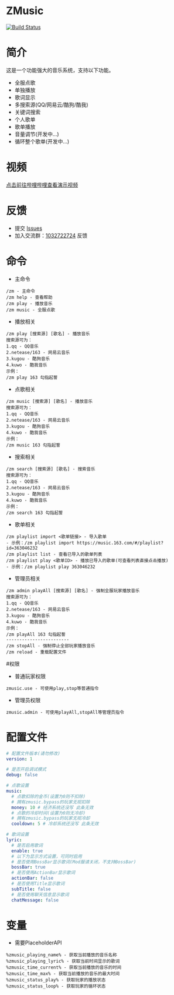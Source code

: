 # ZMusic

[![Build Status](https://ci.zhenxin.xyz/buildStatus/icon?job=Minecraft%2FZMusic)](https://ci.zhenxin.xyz/job/Minecraft/job/ZMusic/)

# 简介

这是一个功能强大的音乐系统，支持以下功能。
* 全服点歌
* 单独播放
* 歌词显示
* 多搜索源(QQ/网易云/酷狗/酷我)
* 关键词搜索
* 个人歌单
* 歌单播放
* 音量调节(开发中...)
* 循环整个歌单(开发中...)

# 视频
[点击前往哔哩哔哩查看演示视频](https://www.bilibili.com/video/av92156922)

# 反馈
* 提交 [Issues](../../issues)
* 加入交流群：[1032722724](https://jq.qq.com/?_wv=1027&k=5oIs7cc) 反馈

# 命令
* 主命令

```text
/zm - 主命令
/zm help - 查看帮助
/zm play - 播放音乐
/zm music - 全服点歌
```

* 播放相关

```text
/zm play [搜索源] [歌名] - 播放音乐
搜索源可为：
1.qq - QQ音乐
2.netease/163 - 网易云音乐
3.kugou - 酷狗音乐
4.kuwo - 酷我音乐
示例：
/zm play 163 勾指起誓
```

* 点歌相关

```text
/zm music [搜索源] [歌名] - 播放音乐
搜索源可为：
1.qq - QQ音乐
2.netease/163 - 网易云音乐
3.kugou - 酷狗音乐
4.kuwo - 酷我音乐
示例：
/zm music 163 勾指起誓
```

* 搜索相关

```text
/zm search [搜索源] [歌名] - 搜索音乐
搜索源可为：
1.qq - QQ音乐
2.netease/163 - 网易云音乐
3.kugou - 酷狗音乐
4.kuwo - 酷我音乐
示例：
/zm search 163 勾指起誓
```

* 歌单相关

```text
/zm playlist import <歌单链接> - 导入歌单
- 示例：/zm playlist import https://music.163.com/#/playlist?id=363046232
/zm playlist list - 查看已导入的歌单列表
/zm playlist play <歌单ID> - 播放已导入的歌单(可查看列表直接点击播放)
- 示例：/zm playlist play 363046232
```

* 管理员相关

```text
/zm admin playAll [搜索源] [歌名] - 强制全服玩家播放音乐
搜索源可为：
1.qq - QQ音乐
2.netease/163 - 网易云音乐
3.kugou - 酷狗音乐
4.kuwo - 酷我音乐
示例：
/zm playAll 163 勾指起誓
------------------------
/zm stopAll - 强制停止全部玩家播放音乐
/zm reload - 重载配置文件
```

#权限
* 普通玩家权限

```text
zmusic.use - 可使用play,stop等普通指令
```

* 管理员权限

```text
zmusic.admin - 可使用playAll,stopAll等管理员指令
```

# 配置文件

```yaml
# 配置文件版本(请勿修改)
version: 1

# 是否开启调试模式
debug: false

# 点歌设置
music:
  # 点歌扣除的金币(设置为0则不扣除)
  # 拥有zmusic.bypass的玩家无视扣除
  money: 10 # 经济系统还没写 此条无效
  # 点歌的冷却时间(设置为0则无冷却)
  # 拥有zmusic.bypass的玩家无视冷却
  cooldown: 5 # 冷却系统还没写 此条无效

# 歌词设置
lyric:
  # 是否启用歌词
  enable: true
  # 以下为显示方式设置，可同时启用
  # 是否使用BossBar显示歌词(Mod服请关闭，不支持BossBar)
  bossBar: true
  # 是否使用ActionBar显示歌词
  actionBar: false
  # 是否使用Title显示歌词
  subTitle: false
  # 是否使用聊天信息显示歌词
  chatMessage: false
```

# 变量
* 需要PlaceholderAPI

```text
%zmusic_playing_name% - 获取当前播放的音乐名称
%zmusic_playing_lyric% - 获取当前时间显示的歌词
%zmusic_time_current% - 获取当前播放的音乐的时间
%zmusic_time_max% - 获取当前播放的音乐的最大时间
%zmusic_status_play% - 获取玩家的播放状态
%zmusic_status_loop% - 获取玩家的循环状态
```